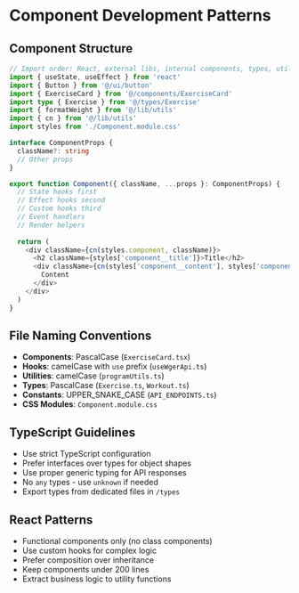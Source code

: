 # Component Development Patterns

## Component Structure

```typescript
// Import order: React, external libs, internal components, types, utils, styles
import { useState, useEffect } from 'react'
import { Button } from '@/ui/button'
import { ExerciseCard } from '@/components/ExerciseCard'
import type { Exercise } from '@/types/Exercise'
import { formatWeight } from '@/lib/utils'
import { cn } from '@/lib/utils'
import styles from './Component.module.css'

interface ComponentProps {
  className?: string
  // Other props
}

export function Component({ className, ...props }: ComponentProps) {
  // State hooks first
  // Effect hooks second 
  // Custom hooks third
  // Event handlers
  // Render helpers
  
  return (
    <div className={cn(styles.component, className)}>
      <h2 className={styles['component__title']}>Title</h2>
      <div className={cn(styles['component__content'], styles['component__content--highlighted'])}>
        Content
      </div>
    </div>
  )
}
```

## File Naming Conventions

- **Components**: PascalCase (`ExerciseCard.tsx`)
- **Hooks**: camelCase with `use` prefix (`useWgerApi.ts`)
- **Utilities**: camelCase (`programUtils.ts`)
- **Types**: PascalCase (`Exercise.ts`, `Workout.ts`)
- **Constants**: UPPER_SNAKE_CASE (`API_ENDPOINTS.ts`)
- **CSS Modules**: `Component.module.css`

## TypeScript Guidelines

- Use strict TypeScript configuration
- Prefer interfaces over types for object shapes
- Use proper generic typing for API responses
- No `any` types - use `unknown` if needed
- Export types from dedicated files in `/types`

## React Patterns

- Functional components only (no class components)
- Use custom hooks for complex logic
- Prefer composition over inheritance
- Keep components under 200 lines
- Extract business logic to utility functions